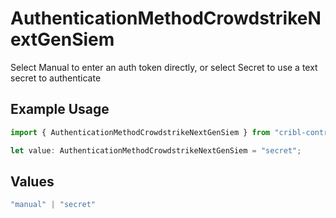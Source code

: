 # AuthenticationMethodCrowdstrikeNextGenSiem

Select Manual to enter an auth token directly, or select Secret to use a text secret to authenticate

## Example Usage

```typescript
import { AuthenticationMethodCrowdstrikeNextGenSiem } from "cribl-control-plane/models/operations";

let value: AuthenticationMethodCrowdstrikeNextGenSiem = "secret";
```

## Values

```typescript
"manual" | "secret"
```